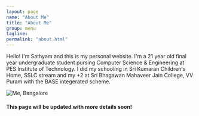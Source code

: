 ```yaml
---
layout: page
name: "About Me"
title: "About Me"
group: menu
tagline:
permalink: "about.html"
---
```


Hello! I'm Sathyam and this is my personal website. I'm a 21 year old final year undergraduate student pursing Computer Science & Engineering at PES Institute of Technology. I did my schooling in Sri Kumaran Children's Home, SSLC stream and my +2 at Sri Bhagawan Mahaveer Jain College, VV Puram with the BASE integerated scheme.  

![Me, Bangalore][1]

#### This page will be updated with more details soon!

[1]: http://dl.dropboxusercontent.com/u/30013949/sathyam-public.jpg